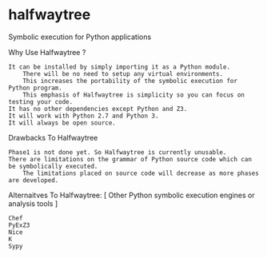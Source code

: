 halfwaytree
===========

Symbolic execution for Python applications

Why Use Halfwaytree ?

    It can be installed by simply importing it as a Python module.
        There will be no need to setup any virtual environments.
        This increases the portability of the symbolic execution for Python program.
        This emphasis of Halfwaytree is simplicity so you can focus on testing your code.
    It has no other dependencies except Python and Z3.
    It will work with Python 2.7 and Python 3.
    It will always be open source.

Drawbacks To Halfwaytree

    Phase1 is not done yet. So Halfwaytree is currently unusable.
    There are limitations on the grammar of Python source code which can be symbolically executed.
        The limitations placed on source code will decrease as more phases are developed.

Alternaitves To Halfwaytree: 
[ Other Python symbolic execution engines or analysis tools ]

    Chef
    PyExZ3
    Nice
    K
    Sypy
